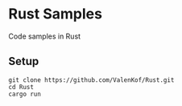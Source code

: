 # Rust Samples

Code samples in Rust

## Setup

```
git clone https://github.com/ValenKof/Rust.git
cd Rust
cargo run
```

